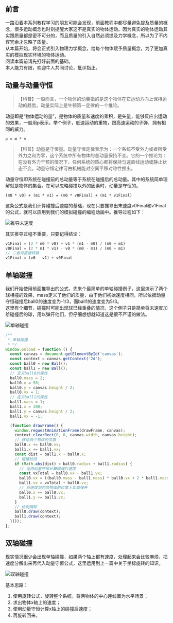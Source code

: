 ## 前言

一路沿着本系列教程学习的朋友可能会发现，前面教程中都尽量避免提及质量的概念，很多运动概念也时刻提醒大家这不是真实的物体运动。因为真实的物体运动其实跟质量都是密不可分的，而且质量的引入自然必须提及力学概念，所以为了不内容冗余才忽略了质量。  
从本篇开始，将会正式引入物理力学概念，给每个物体赋予质量概念，为了更加真实的模拟现实环境的物体运动。  
阅读本篇前请先打好前面的基础。  
本人能力有限，欢迎牛人共同讨论，批评指正。

## 动量与动量守恒

> 【科普】一般而言，一个物体的动量指的是这个物体在它运动方向上保持运动的趋势。动量实际上是牛顿第一定律的一个推论。

动量即是“物体运动的量”，是物体的质量和速度的乘积，是矢量，能够反应出运动的效果，一般用p表示。举个例子，低速运动的重物，跟高速运动的子弹，拥有相同的威力。  

    p = m * v

> 【科普】动量是守恒量。动量守恒定律表示为：一个系统不受外力或者所受外力之和为零，这个系统中所有物体的总动量保持不变。它的一个推论为：在没有外力干预的情况下，任何系统的质心都将保持匀速直线运动或静止状态不变。动量守恒定律可由机械能对空间平移对称性推出。

动量守恒即系统在碰撞前的总动量等于系统在碰撞后的总动量。其中的系统简单理解就是物体的集合。在可以忽略碰撞以外的因素时，动量是守恒的。  

    (m0 * v0) + (m1 * v1) = (m0 * v0Final) + (m1 * v1Final)

这条公式是我们计算碰撞后速度的基础，现在只要推导出末速度v0Final和v1Final的公式，就可以应用到我们的模拟碰撞的编程动画中。推导过程如下：

![推导末速度][1]

其实推导过程不重要，只要记得结论：  

```javascript
v1Final = (2 * m0 * v0) + v1 * (m1 - m0) / (m0 + m1)
v0Final = (2 * m1 * v1) - v0 * (m0 - m1) / (m0 + m1)
// 二者可直接转换
v1Final = (v0 - v1) + v0Final
```

## 单轴碰撞

我们开始使用前面推导出的公式，先来个最简单的单轴碰撞例子，这里演示了两个球相撞的效果，mass定义了他们的质量，由于他们初始速度相同，所以依据动量守恒碰撞后ball0的速度变为-1/3，而ball1的速度变为5/3。  
这里有个细节，碰撞时可能出现球已经重叠的情况，这个例子只是简单将末速度加给碰撞后的球，用以弹开他们，但仔细想想就知道这是很不严谨的做法。  

![单轴碰撞][2]

```javascript
/**
 * 单轴碰撞
 * */
window.onload = function () {
  const canvas = document.getElementById('canvas');
  const context = canvas.getContext('2d');
  const ball0 = new Ball();
  const ball1 = new Ball();
  // 定义ball0的属性
  ball0.mass = 2;
  ball0.x = 50;
  ball0.y = canvas.height / 2;
  ball0.vx = 1;
  // 定义ball1的属性
  ball1.mass = 1;
  ball1.x = 300;
  ball1.y = canvas.height / 2;
  ball1.vx = -1;

  (function drawFrame() {
    window.requestAnimationFrame(drawFrame, canvas);
    context.clearRect(0, 0, canvas.width, canvas.height);
    // 移动两个物体的位置
    ball0.x += ball0.vx;
    ball1.x += ball1.vx;
    const dist = ball1.x - ball0.x;
    // 碰撞检测
    if (Math.abs(dist) < ball0.radius + ball1.radius) {
      // 运用动量守恒计算碰撞后速度
      const vxTotal = ball0.vx - ball1.vx;
      ball0.vx = ((ball0.mass - ball1.mass) * ball0.vx + 2 * ball1.mass * ball1.vx) / (ball0.mass + ball1.mass);
      ball1.vx = vxTotal + ball0.vx;
      // 将速度加到两物体的位置上实现弹开
      ball0.x += ball0.vx;
      ball1.y += ball1.vx;
    }
    // 绘制两球
    ball0.draw(context);
    ball1.draw(context);
  }());
};
```

## 双轴碰撞

现实情况很少会出现单轴碰撞，如果两个轴上都有速度，处理起来会比较麻烦，把速度分解出来再代入动量守恒公式，这里运用到上一篇中关于坐标旋转的知识。  

![双轴碰撞][3]  

基本思路：  

1.  使用旋转公式，旋转整个系统，将两物体的中心连线置为水平场景；
2.  求出物体x轴上的速度；
3.  使用动量守恒计算x轴上的碰撞后速度；
4.  再旋转回来。


[1]: https://nimokuri.github.io/myBlog-backup/assets/【30分钟学完】canvas动画|游戏基础(7)：动量守恒与多物体碰撞/1.png

[2]: https://nimokuri.github.io/myBlog-backup/assets/【30分钟学完】canvas动画|游戏基础(7)：动量守恒与多物体碰撞/2.png

[3]: https://nimokuri.github.io/myBlog-backup/assets/【30分钟学完】canvas动画|游戏基础(7)：动量守恒与多物体碰撞/3.png
